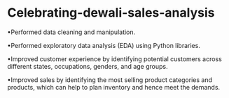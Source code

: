 # Celebrating-dewali-sales-analysis




•Performed data cleaning and manipulation.

•Performed exploratory data analysis (EDA) using Python libraries.

•Improved customer experience by identifying potential customers across different states, occupations, genders, and age groups.

•Improved sales by identifying the most selling product categories and products, which can help to plan inventory and hence meet the demands.
